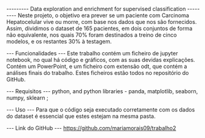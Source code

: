 --------- Data exploration and enrichment for supervised classification --------- Neste projeto, o objetivo era prever se um paciente com Carcinoma Hepatocelular vive ou morre, com base nos dados que nos são fornecidos. Assim, dividimos o dataset de 165 pacientes, em dois conjuntos de forma não equivalente, nos quais 70% foram destinados a treino de cinco modelos, e os restantes 30% à testagem.

--- Funcionalidades --- Este trabalho contém um ficheiro de jupyter notebook, no qual há código e gráficos, com as suas devidas explicações. Contém um PowerPoint, e um ficheiro com extensão odt, que contém a análises finais do trabalho. Estes ficheiros estão todos no repositório do GitHub. 

--- Requisitos --- python, and python libraries - panda, matplotlib, seaborn, numpy, sklearn ;

--- Uso --- Para que o código seja executado corretamente com os dados do dataset é essencial que estes estejam na mesma pasta.

--- Link do GitHub --- https://github.com/mariamorais09/trabalho2
